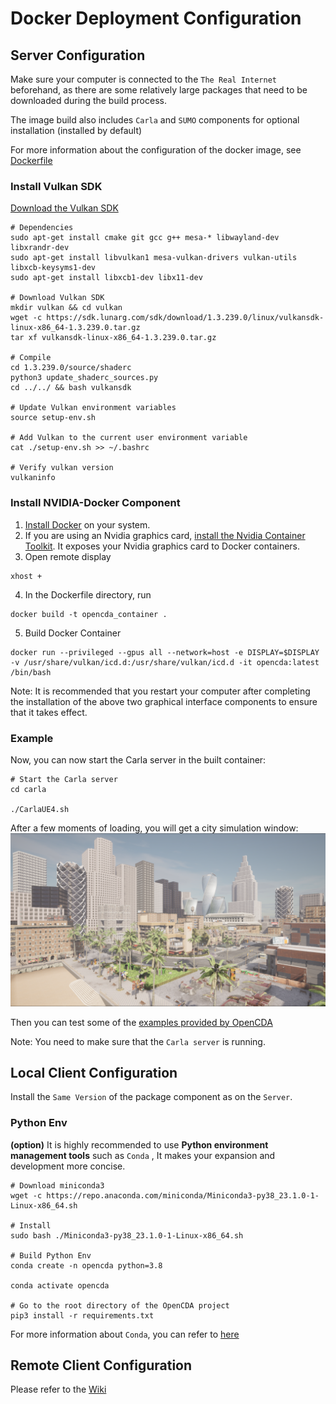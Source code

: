 # Docker Deployment Configuration

## Server Configuration
Make sure your computer is connected to the `The Real Internet`   beforehand, as there are some relatively large packages that need to be downloaded during the build process.

The image build also includes `Carla` and `SUMO` components for optional installation (installed by default)

For more information about the configuration of the docker image, see
[Dockerfile](Dockerfile)  

### Install Vulkan SDK
[Download the Vulkan SDK](https://vulkan.lunarg.com/sdk/home#linux)
```shell
# Dependencies
sudo apt-get install cmake git gcc g++ mesa-* libwayland-dev libxrandr-dev
sudo apt-get install libvulkan1 mesa-vulkan-drivers vulkan-utils libxcb-keysyms1-dev
sudo apt-get install libxcb1-dev libx11-dev

# Download Vulkan SDK
mkdir vulkan && cd vulkan
wget -c https://sdk.lunarg.com/sdk/download/1.3.239.0/linux/vulkansdk-linux-x86_64-1.3.239.0.tar.gz
tar xf vulkansdk-linux-x86_64-1.3.239.0.tar.gz

# Compile
cd 1.3.239.0/source/shaderc
python3 update_shaderc_sources.py 
cd ../../ && bash vulkansdk

# Update Vulkan environment variables
source setup-env.sh

# Add Vulkan to the current user environment variable
cat ./setup-env.sh >> ~/.bashrc

# Verify vulkan version
vulkaninfo
```

### Install NVIDIA-Docker Component
 1. [Install Docker](https://docs.docker.com/engine/install/) on your system.
 2. If you are using an Nvidia graphics card, [install the Nvidia Container Toolkit](https://docs.nvidia.com/datacenter/cloud-native/container-toolkit/install-guide.html#installation-guide). It exposes your Nvidia graphics
 card to Docker containers.
 3. Open remote display
```shell
xhost +
```
 4. In the Dockerfile directory, run
 ```shell
 docker build -t opencda_container .
 ```
 5. Build Docker Container
 ```shell
 docker run --privileged --gpus all --network=host -e DISPLAY=$DISPLAY -v /usr/share/vulkan/icd.d:/usr/share/vulkan/icd.d -it opencda:latest /bin/bash
 ```


Note:
It is recommended that you restart your computer after completing the installation of the above two graphical interface components to ensure that it takes effect.

### Example
Now, you can now start the Carla server in the built container:
```shell
# Start the Carla server
cd carla

./CarlaUE4.sh
```
After a few moments of loading, you will get a city simulation window:
![intro_map](docs/md_files/images/intro_map.png)

Then you can test some of the [examples provided by OpenCDA](https://opencda-documentation.readthedocs.io/en/latest/md_files/getstarted.html)

Note: You need to make sure that the `Carla server` is running.

## Local Client Configuration
Install the `Same Version` of the package component as on the `Server`.

### Python Env
**(option)**  It is highly recommended to use **Python environment management tools** such as `Conda` , It makes your expansion and development more concise.

```shell
# Download miniconda3
wget -c https://repo.anaconda.com/miniconda/Miniconda3-py38_23.1.0-1-Linux-x86_64.sh

# Install
sudo bash ./Miniconda3-py38_23.1.0-1-Linux-x86_64.sh

# Build Python Env
conda create -n opencda python=3.8

conda activate opencda

# Go to the root directory of the OpenCDA project
pip3 install -r requirements.txt
```
For more information about `Conda`, you can refer to [here](https://docs.conda.io/projects/conda/en/latest/user-guide/install/linux.html)


## Remote Client Configuration
Please refer to the [Wiki](https://github.com/THU-MIR/OpenCDA/wiki)

